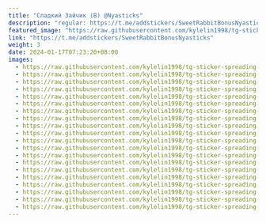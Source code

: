 ```yaml
---
title: "Сладкий Зайчик (B) @Nyasticks"
description: "regular: https://t.me/addstickers/SweetRabbitBonusNyasticks"
featured_image: "https://raw.githubusercontent.com/kylelin1998/tg-sticker-spreading-worldwide-images/main/img/6da3ac88-dc85-43da-a04d-f2d519ef6820.jpg"
link: "https://t.me/addstickers/SweetRabbitBonusNyasticks"
weight: 3
date: 2024-01-17T07:23:20+08:00
images:
  - https://raw.githubusercontent.com/kylelin1998/tg-sticker-spreading-worldwide-images/main/img/6da3ac88-dc85-43da-a04d-f2d519ef6820.jpg
  - https://raw.githubusercontent.com/kylelin1998/tg-sticker-spreading-worldwide-images/main/img/e82a2859-7ab1-4a20-8699-2aa8d1993e19.jpg
  - https://raw.githubusercontent.com/kylelin1998/tg-sticker-spreading-worldwide-images/main/img/6c3adaee-f823-42ad-83c6-e993729713e4.jpg
  - https://raw.githubusercontent.com/kylelin1998/tg-sticker-spreading-worldwide-images/main/img/5f55a365-acd6-4756-b45f-203a9a9a5546.jpg
  - https://raw.githubusercontent.com/kylelin1998/tg-sticker-spreading-worldwide-images/main/img/496c0cec-0a7a-433d-a2ec-5373518c273a.jpg
  - https://raw.githubusercontent.com/kylelin1998/tg-sticker-spreading-worldwide-images/main/img/c349e82a-b5b0-46e5-a687-b84c56fb8d22.jpg
  - https://raw.githubusercontent.com/kylelin1998/tg-sticker-spreading-worldwide-images/main/img/b584d1cd-d721-433f-bfe4-5fcd48cef138.jpg
  - https://raw.githubusercontent.com/kylelin1998/tg-sticker-spreading-worldwide-images/main/img/8cb76f98-fefc-498a-a9b2-16be6d9b067e.jpg
  - https://raw.githubusercontent.com/kylelin1998/tg-sticker-spreading-worldwide-images/main/img/7cdbaeff-27ad-4bba-a7c6-dd6d07966bc6.jpg
  - https://raw.githubusercontent.com/kylelin1998/tg-sticker-spreading-worldwide-images/main/img/92e3b389-b052-4703-9457-7c30892957f5.jpg
  - https://raw.githubusercontent.com/kylelin1998/tg-sticker-spreading-worldwide-images/main/img/1478c623-169c-4b84-b5f1-fe416251ae20.jpg
  - https://raw.githubusercontent.com/kylelin1998/tg-sticker-spreading-worldwide-images/main/img/e420a7e3-28f1-470b-8e54-73180f8202f8.jpg
  - https://raw.githubusercontent.com/kylelin1998/tg-sticker-spreading-worldwide-images/main/img/3de70da4-997b-4444-9c1d-2420cecc6db3.jpg
  - https://raw.githubusercontent.com/kylelin1998/tg-sticker-spreading-worldwide-images/main/img/d73df64f-d895-43ac-a69f-30ca67e39920.jpg
  - https://raw.githubusercontent.com/kylelin1998/tg-sticker-spreading-worldwide-images/main/img/6b5aa7d5-374b-4604-a4cd-25bab7912c35.jpg
  - https://raw.githubusercontent.com/kylelin1998/tg-sticker-spreading-worldwide-images/main/img/a22d73df-51a7-4f31-bfd5-20acf55f7626.jpg
  - https://raw.githubusercontent.com/kylelin1998/tg-sticker-spreading-worldwide-images/main/img/4ac38357-7d53-40f7-a888-03ee9e2f3e24.jpg
  - https://raw.githubusercontent.com/kylelin1998/tg-sticker-spreading-worldwide-images/main/img/4c7c77be-139f-4f27-8eb5-2b3b78b3a626.jpg
  - https://raw.githubusercontent.com/kylelin1998/tg-sticker-spreading-worldwide-images/main/img/41dea26e-0b2d-43a2-929b-cf3b6d57adbc.jpg
  - https://raw.githubusercontent.com/kylelin1998/tg-sticker-spreading-worldwide-images/main/img/6ba391c4-6ddb-4fd0-ab28-f8850c28f9c6.jpg
---
```

